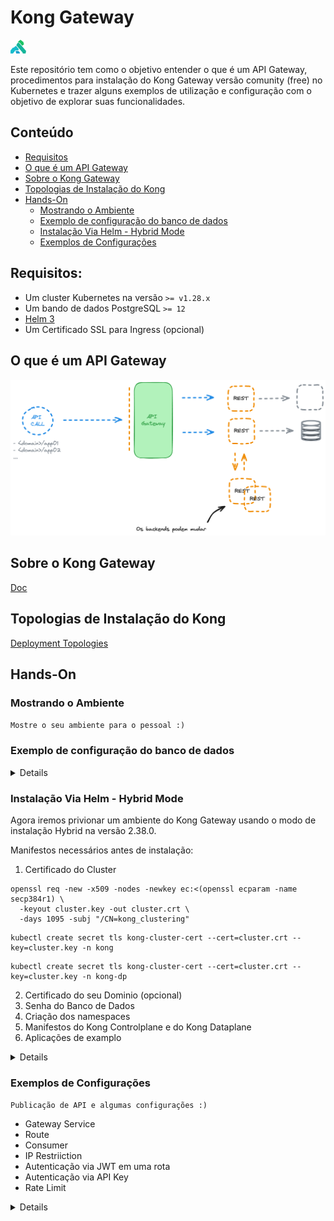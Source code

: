 # Kong Gateway

<img src="images/logo.png" width="5%" height="50%">

Este repositório tem como o objetivo entender o que é um API Gateway, procedimentos para instalação do Kong Gateway versão comunity (free) no Kubernetes e trazer alguns exemplos de utilização e configuração com o objetivo de explorar suas funcionalidades.

## Conteúdo

<!--ts-->
  * [Requisitos](#Requisitos)
  * [O que é um API Gateway](#O-que-é-um-API-Gateway)
  * [Sobre o Kong Gateway](#Sobre-o-Kong-Gateway)
  * [Topologias de Instalação do Kong](#Topologias-de-Instalação-do-Kong)
  * [Hands-On](#Hands-On)
    * [Mostrando o Ambiente](#Mostrando-o-Ambiente)
    * [Exemplo de configuração do banco de dados](#Exemplo-de-configuração-do-banco-d-dados)
    * [Instalação Via Helm - Hybrid Mode](#Instalação-Via-Helm---Hybrid-Mode)
    * [Exemplos de Configurações](#Exemplos-de-Configurações)
<!--te-->

## Requisitos:

* Um cluster Kubernetes na versão `>= v1.28.x`
* Um bando de dados PostgreSQL `>= 12`
* [Helm 3](https://helm.sh/docs/)
* Um Certificado SSL para Ingress (opcional)

## O que é um API Gateway

<img src="images/1.png" width="100%" height="50%">

## Sobre o Kong Gateway

[Doc](https://docs.konghq.com/gateway/3.6.x/#main)

## Topologias de Instalação do Kong

[Deployment Topologies](https://docs.konghq.com/gateway/3.6.x/production/deployment-topologies/)

## Hands-On

### Mostrando o Ambiente

`Mostre o seu ambiente para o pessoal :)`

### Exemplo de configuração do banco de dados

<details>

**Habilitando o repositório:**

`sudo sh -c 'echo "deb https://apt.postgresql.org/pub/repos/apt $(lsb_release -cs)-pgdg main" > /etc/apt/sources.list.d/pgdg.list'`

`wget --quiet -O - https://www.postgresql.org/media/keys/ACCC4CF8.asc | sudo apt-key add -`

`apt update`

**Instalação do PostgreSQL:**

`apt install postgresql -y`

`systemctl enable postgresql`

`systemctl status postgresql`

**Configuração do Banco:**

**Necessário logar no usuário postgres:**

`sudo -i -u postgres`

**Logando no banco e criando a database do Kong, usuário e role:**

`psql`

`CREATE DATABASE kong;`

`CREATE ROLE kong WITH LOGIN PASSWORD '<minha senha>';`

`CREATE ROLE kong_inc;`

`GRANT kong_inc TO kong;`

`GRANT ALL PRIVILEGES ON DATABASE kong TO kong_inc;`

`\c kong;`

`ALTER SCHEMA public OWNER TO kong_inc;`

**Agora a configuração de conexão externa ao banco de dados:**


`export PG_VERSION=$(ls /usr/lib/postgresql/)`

`sed -i "s/#listen_addresses = 'localhost'/listen_addresses = '*'/g" /etc/postgresql/$PG_VERSION/main/postgresql.conf`

`echo -e "# Kong Database\nhost    kong    kong    192.168.15.0/24 md5" >> /etc/postgresql/$PG_VERSION/main/pg_hba.conf`

`systemctl stop postgresql`

`systemctl start postgresql`

`systemctl status postgresql`

</details>

### Instalação Via Helm - Hybrid Mode

Agora iremos privionar um ambiente do Kong Gateway usando o modo de instalação Hybrid na versão 2.38.0.

Manifestos necessários antes de instalação:

1. Certificado do Cluster

```
openssl req -new -x509 -nodes -newkey ec:<(openssl ecparam -name secp384r1) \
  -keyout cluster.key -out cluster.crt \
  -days 1095 -subj "/CN=kong_clustering"
```

```
kubectl create secret tls kong-cluster-cert --cert=cluster.crt --key=cluster.key -n kong
```

```
kubectl create secret tls kong-cluster-cert --cert=cluster.crt --key=cluster.key -n kong-dp
```

2. Certificado do seu Dominio (opcional)
3. Senha do Banco de Dados
4. Criação dos namespaces
5. Manifestos do Kong Controlplane e do Kong Dataplane
6. Aplicações de examplo

<details>

Repositório do Helm Chart:

```
helm repo add kong https://charts.konghq.com
helm repo update
```

Kong Control Plane:

`helm upgrade --install kong kong/kong --namespace kong --values values.yaml --version 2.38.0`

Kong Dataplane:

`helm upgrade --install kong-dp kong/kong --namespace kong-dp --values values.yaml --version 2.38.0`
</details>

### Exemplos de Configurações

`Publicação de API e algumas configurações :)`

* Gateway Service
* Route
* Consumer
* IP Restriiction
* Autenticação via JWT em uma rota
* Autenticação via API Key
* Rate Limit

<details>

Criacao de um *Gateway Service* apontando para o service do Kubernetes da aplicação:

```
curl -X POST https://kong-admin-api.gondor.com.br/services \
  -H "Content-Type: application/json" \
  -d @- << 'EOF'
{
  "name": "application-02",
  "retries": 2,
  "protocol": "http",
  "host": "application-02.default.svc",
  "port": 8080,
  "path": "/",
  "connect_timeout": 10,
  "tags": ["application-02"],
  "enabled": true
}
EOF
```

Publicando a *Rota*:

```
curl -X POST https://kong-admin-api.gondor.com.br/routes \
  -H "Content-Type: application/json" \
  -d @- << 'EOF'
{
  "name": "application-02",
  "protocols": [
    "http"
  ],
  "methods": [
    "GET"
  ],
  "paths": [
    "/application-02"
  ],
  "preserve_host": true,
  "request_buffering": true,
  "response_buffering": true,
  "tags": [
    "application-02"
  ],
  "service": {
    "id": "50c6ac5e-5bac-462f-b3db-d12151fc746b"
  }
}
EOF
```

Habilitando mecanismo de autenticação na rota publicada:

```
curl -X POST https://kong-admin-api.gondor.com.br/routes/application-02/plugins \
  -H "Content-Type: application/json" \
  -d @- << 'EOF'
{
  "config": {
    "header_names": [
      "Authorization"
    ],
    "key_claim_name": "iss",
    "claims_to_verify": [
      "exp"
    ],
    "maximum_expiration": 86400,
    "uri_param_names": [
      "jwt"
    ],
    "run_on_preflight": true
  },
  "tags": [
    "application-02"
  ],
  "instance_name": "application-02-jwt",
  "name": "jwt",
  "enabled": true,
  "route": {
    "id": "ec3ffa19-13e2-46f2-9965-5c01af5d9ca1"
  },
  "service": {
    "id": "50c6ac5e-5bac-462f-b3db-d12151fc746b"
  }
}
EOF
```

Criando um consumidor para podemos ter autorização:

```
curl -X POST https://kong-admin-api.gondor.com.br/consumers \
  -H "Content-Type: application/json" \
  -d @- << 'EOF'
{
  "username": "application-02",
  "custom_id": "1234",
  "tags": [
    "application-02"
  ]
}
EOF
```

Registrando credencial JWT para o consumidor:

```
curl -X POST https://kong-admin-api.gondor.com.br/consumers/application-02/jwt \
  -H "Content-Type: application/json" \
  -d @- << 'EOF'
{
  "algorithm": "HS256",
  "key": "H8WBDhQlcfjoFmIiYymmkRm1y0A2c5WU",
  "secret": "n415M6OrVnR4Dr1gyErpta0wSKQ2cMzK",
  "tags": ["application-02"]
}
EOF
```

Gerando um token de acesso:

```
python main.py \
  -secret_key="n415M6OrVnR4Dr1gyErpta0wSKQ2cMzK" \
  -claim_key="H8WBDhQlcfjoFmIiYymmkRm1y0A2c5WU" \
  -claim_key_name="iss" \
  -set_expiration_token="Yes" \
  -expiration_token_age_in_days="1"
```

Habilitando Rate Limite para a rota:

```
curl -X POST https://kong-admin-api.gondor.com.br/routes/application-02/plugins \
  -H "Content-Type: application/json" \
  -d @- << 'EOF'
{
  "name": "rate-limiting",
  "route": {
    "id": "ec3ffa19-13e2-46f2-9965-5c01af5d9ca1"
  },
  "service": {
    "id": "50c6ac5e-5bac-462f-b3db-d12151fc746b"
  },
  "instance_name": "application-02-rate-limit",
  "config": {
    "hour": 60,
    "minute": 1,
    "error_message": "voce excedeu o limite de chamada de api cabecudo"
  },
  "protocols": [
    "http",
    "https"
  ],
  "enabled": true,
  "tags": [
    "application-02"
  ]
}
EOF
```
</details>